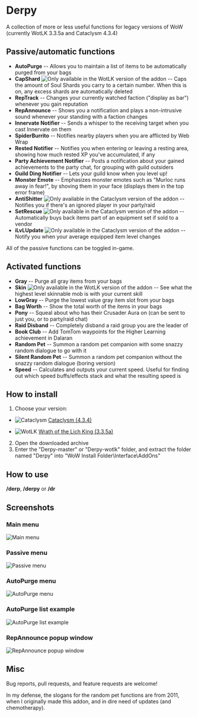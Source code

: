 # Derpy
A collection of more or less useful functions for legacy versions of WoW (currently WotLK 3.3.5a and Cataclysm 4.3.4)


## Passive/automatic functions
- **AutoPurge** -- Allows you to maintain a list of items to be automatically purged from your bags
- **CapShard** ![Only available in the WotLK version of the addon][wotlk] -- Caps the amount of Soul Shards you carry to a certain number. When this is on, any excess shards are automatically deleted
- **RepTrack** -- Changes your currently watched faction ("display as bar") whenever you gain reputation
- **RepAnnounce** -- Shows you a notification and plays a non-intrusive sound whenever your standing with a faction changes
- **Innervate Notifier** -- Sends a whisper to the receiving target when you cast Innervate on them
- **SpiderBurrito** -- Notifies nearby players when you are afflicted by Web Wrap
- **Rested Notifier** -- Notifies you when entering or leaving a resting area, showing how much rested XP you've accumulated, if any
- **Party Achievement Notifier** -- Posts a notification about your gained achievements to the party chat, for grouping with guild outsiders
- **Guild Ding Notifier** -- Lets your guild know when you level up!
- **Monster Emote** -- Emphasizes monster emotes such as "Murloc runs away in fear!", by shoving them in your face (displays them in the top error frame)
- **AntiShitter** ![Only available in the Cataclysm version of the addon][cata] -- Notifies you if there's an ignored player in your party/raid
- **SetRescue** ![Only available in the Cataclysm version of the addon][cata] -- Automatically buys back items part of an equipment set if sold to a vendor
- **iLvLUpdate** ![Only available in the Cataclysm version of the addon][cata] -- Notify you when your average equipped item level changes

All of the passive functions can be toggled in-game.

## Activated functions
- **Gray** -- Purge all gray items from your bags
- **Skin** ![Only available in the WotLK version of the addon][wotlk] -- See what the highest level skinnable mob is with your current skill
- **LowGray** -- Purge the lowest value gray item slot from your bags
- **Bag Worth** -- Show the total worth of the items in your bags
- **Pony** -- Squeal about who has their Crusader Aura on (can be sent to just you, or to party/raid chat)
- **Raid Disband** -- Completely disband a raid group you are the leader of
- **Book Club** -- Add TomTom waypoints for the Higher Learning achievement in Dalaran
- **Random Pet** -- Summon a random pet companion with some snazzy random dialogue to go with it
- **Silent Random Pet** -- Summon a random pet companion without the snazzy random dialogue (boring version)
- **Speed** -- Calculates and outputs your current speed. Useful for finding out which speed buffs/effects stack and what the resulting speed is

## How to install
1. Choose your version:

  - ![Cataclysm][cata]
  [Cataclysm (4.3.4)](https://github.com/xdpirate/derpy/archive/master.zip)
  
  - ![WotLK][wotlk]
  [Wrath of the Lich King (3.3.5a)](https://github.com/xdpirate/derpy/archive/wotlk.zip)
2. Open the downloaded archive
3. Enter the "Derpy-master" or "Derpy-wotlk" folder, and extract the folder named "Derpy" into "WoW Install Folder\Interface\AddOns"

## How to use
**/derp**, **/derpy** or **/dr**

## Screenshots

### Main menu
![Main menu][mainMenu]

### Passive menu
![Passive menu][passiveMenu]

### AutoPurge menu
![AutoPurge menu][autoPurgeMenu]

### AutoPurge list example
![AutoPurge list example][autoPurgeList]

### RepAnnounce popup window
![RepAnnounce popup window][repAnnounce]

## Misc
Bug reports, pull requests, and feature requests are welcome!

In my defense, the slogans for the random pet functions are from 2011, when I originally made this addon, and in dire need of updates (and chemotherapy).

[mainMenu]: https://i.imgur.com/syKYJ1Z.png "Main menu"
[passiveMenu]: https://i.imgur.com/3JCYVEt.png "Passive menu"
[autoPurgeMenu]: https://i.imgur.com/WRJdGAp.png "AutoPurge menu"
[autoPurgeList]: https://i.imgur.com/jgysPOi.png "AutoPurge list example"
[repAnnounce]: https://i.imgur.com/x4T8b8t.jpg "RepAnnounce popup window"
[wotlk]: https://i.imgur.com/WsAkpoC.png "Only available in the WotLK version of the addon"
[cata]: https://i.imgur.com/5wkh2Eo.png "Only available in the Cataclysm version of the addon"